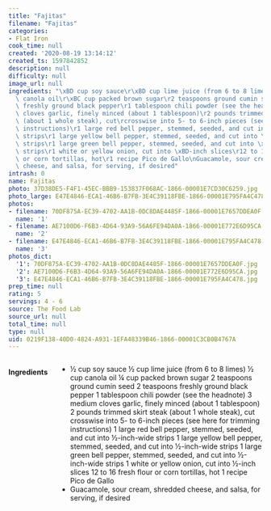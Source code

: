 ```yaml
---
title: "Fajitas"
filename: "Fajitas"
categories:
- Flat Iron
cook_time: null
created: '2020-08-19 13:14:12'
created_ts: 1597842852
description: null
difficulty: null
image_url: null
ingredients: "\xBD cup soy sauce\r\xBD cup lime juice (from 6 to 8 limes)\r\xBD cup\
  \ canola oil\r\xBC cup packed brown sugar\r2 teaspoons ground cumin seed\r2 teaspoons\
  \ freshly ground black pepper\r1 tablespoon chili powder (see the headnote)\r3 medium\
  \ cloves garlic, finely minced (about 1 tablespoon)\r2 pounds trimmed skirt steak\
  \ (about 1 whole steak), cut\rcrosswise into 5- to 6-inch pieces (see here for trimming\
  \ instructions)\r1 large red bell pepper, stemmed, seeded, and cut into \xBD-inch-wide\
  \ strips\r1 large yellow bell pepper, stemmed, seeded, and cut into \xBD-inch-wide\
  \ strips\r1 large green bell pepper, stemmed, seeded, and cut into \xBD-inch-wide\
  \ strips\r1 white or yellow onion, cut into \xBD-inch slices\r12 to 16 fresh flour\
  \ or corn tortillas, hot\r1 recipe Pico de Gallo\nGuacamole, sour cream, shredded\
  \ cheese, and salsa, for serving, if desired"
intrash: 0
name: Fajitas
photo: 37D38DE5-F4F1-45EC-BBB9-153837F068AC-1866-00001E7CD30C6259.jpg
photo_large: E47E4846-ECA1-46B6-B7FB-3E4C39118FBE-1866-00001E795FA4C478.jpg
photos:
- filename: 70DF875A-EC39-4702-AA1B-0DC8DAE4485F-1866-00001E7657DDEA0F.jpg
  name: '1'
- filename: AE7100D6-F6B3-4D64-93A9-56A6FE94DA0A-1866-00001E772E6D95CA.jpg
  name: '2'
- filename: E47E4846-ECA1-46B6-B7FB-3E4C39118FBE-1866-00001E795FA4C478.jpg
  name: '3'
photos_dict:
  '1': 70DF875A-EC39-4702-AA1B-0DC8DAE4485F-1866-00001E7657DDEA0F.jpg
  '2': AE7100D6-F6B3-4D64-93A9-56A6FE94DA0A-1866-00001E772E6D95CA.jpg
  '3': E47E4846-ECA1-46B6-B7FB-3E4C39118FBE-1866-00001E795FA4C478.jpg
prep_time: null
rating: 5
servings: 4 - 6
source: The Food Lab
source_url: null
total_time: null
type: null
uid: 0219F138-40D0-4824-A931-1EFA48339B46-1866-00001C3CB0B4767A
---
```

<div class="large-8 medium-7 columns" id="writeup">	</div><!-- #writeup -->
</div><!-- #row-one -->
<div class="row" id="row-two">	<div class="medium-4 small-5 columns"><h4 id="ingredients">Ingredients</h4><div class="box box-ingredients content"><ul>
<li>½ cup soy sauce
½ cup lime juice (from 6 to 8 limes)
½ cup canola oil
¼ cup packed brown sugar
2 teaspoons ground cumin seed
2 teaspoons freshly ground black pepper
1 tablespoon chili powder (see the headnote)
3 medium cloves garlic, finely minced (about 1 tablespoon)
2 pounds trimmed skirt steak (about 1 whole steak), cut
crosswise into 5- to 6-inch pieces (see here for trimming instructions)
1 large red bell pepper, stemmed, seeded, and cut into ½-inch-wide strips
1 large yellow bell pepper, stemmed, seeded, and cut into ½-inch-wide strips
1 large green bell pepper, stemmed, seeded, and cut into ½-inch-wide strips
1 white or yellow onion, cut into ½-inch slices
12 to 16 fresh flour or corn tortillas, hot
1 recipe Pico de Gallo</li>
<li>Guacamole, sour cream, shredded cheese, and salsa, for serving, if desired</li>
</ul>
</div>	</div>	<div class="medium-6 small-7 columns">	</div>